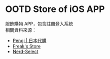 # OOTD Store of iOS APP

服飾購物 APP，包含註冊登入系統  
相關資料來源：
- [Pengi | 日本代購](https://www.instagram.com/pengi.japan/?utm_source=ig_web_button_share_sheet&igshid=OGQ5ZDc2ODk2ZA==)
- [Freak's Store](https://www.daytona-park.com/)
- [Nerd-Select](https://www.instagram.com/nerd_select/?utm_source=ig_web_button_share_sheet&igshid=OGQ5ZDc2ODk2ZA==)
